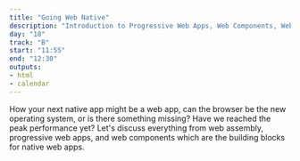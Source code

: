 ```yaml
---
title: "Going Web Native"
description: "Introduction to Progressive Web Apps, Web Components, Web Assembly."
day: "18"
track: "B"
start: "11:55"
end: "12:30"
outputs:
- html
- calendar
---
```


How your next native app might be a web app, can the browser be the new operating system, or is there something missing? Have we reached the peak performance yet? Let's discuss everything from web assembly, progressive web apps, and web components which are the building blocks for native web apps.